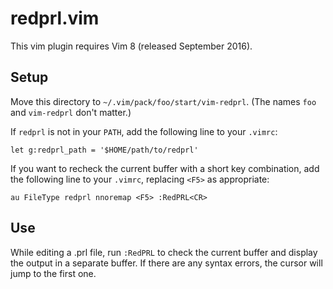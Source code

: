 # redprl.vim

This vim plugin requires Vim 8 (released September 2016).

## Setup

Move this directory to `~/.vim/pack/foo/start/vim-redprl`. (The names `foo` and
`vim-redprl` don't matter.)

If `redprl` is not in your `PATH`, add the following line to your `.vimrc`:

    let g:redprl_path = '$HOME/path/to/redprl'

If you want to recheck the current buffer with a short key combination, add the
following line to your `.vimrc`, replacing `<F5>` as appropriate:

    au FileType redprl nnoremap <F5> :RedPRL<CR>

## Use

While editing a .prl file, run `:RedPRL` to check the current buffer and display
the output in a separate buffer. If there are any syntax errors, the cursor will
jump to the first one.
